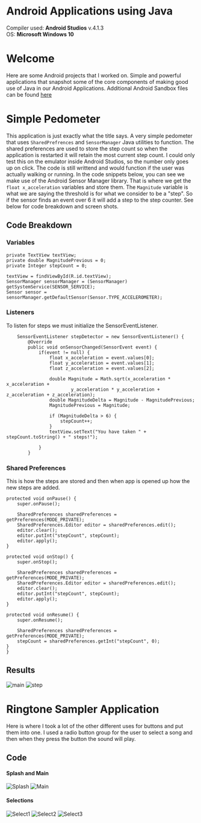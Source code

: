 # Android Applications using Java

Compiler used: **Android Studios** v.4.1.3 <br />
OS: **Microsoft Windows 10**

# Welcome 

Here are some Android projects that I worked on. Simple and powerful applications that snapshot some of the core components of making good use of Java in our Android Applications.
Additional Android Sandbox files can be found [here](https://github.com/aquaman48/Android-Apps)

# Simple Pedometer

This application is just exactly what the title says. A very simple pedometer that uses `SharedPrefrences` and `SensorManager` Java utilities to function. The shared preferences are used to store the step count so when the application is restarted it will retain the most current step count. I could only test this on the emulator inside Android Studios, so the number only goes up on click. The code is still writtend and would function if the user was actually walking or running. In the code snippets below, you can see we make use of the Android Sensor Manager library. That is where we get the `float x_acceleration` variables and store them. The `Magnitude` variable is what we are saying the threshold is for what we consider to be a "step". So if the sensor finds an event over 6 it will add a step to the step counter. See below for code breakdown and screen shots.  


## Code Breakdown

### Variables 

    private TextView textView;
    private double MagnitudePrevious = 0;
    private Integer stepCount = 0;
    
    textView = findViewById(R.id.textView);
    SensorManager sensorManager = (SensorManager) getSystemService(SENSOR_SERVICE);
    Sensor sensor = sensorManager.getDefaultSensor(Sensor.TYPE_ACCELEROMETER);
        
### Listeners
To listen for steps we must initialize the SensorEventListener. 

        SensorEventListener stepDetector = new SensorEventListener() {
            @Override
            public void onSensorChanged(SensorEvent event) {
                if(event != null) {
                    float x_acceleration = event.values[0];
                    float y_acceleration = event.values[1];
                    float z_acceleration = event.values[2];

                    double Magnitude = Math.sqrt(x_acceleration * x_acceleration +
                            y_acceleration * y_acceleration + z_acceleration + z_acceleration);
                    double MagnitudeDelta = Magnitude - MagnitudePrevious;
                    MagnitudePrevious = Magnitude;

                    if (MagnitudeDelta > 6) {
                        stepCount++;
                    }
                    textView.setText("You have taken " + stepCount.toString() + " steps!");

                }
            }

### Shared Preferences

This is how the steps are stored and then when app is opened up how the new steps are added. 

    protected void onPause() {
        super.onPause();

        SharedPreferences sharedPreferences = getPreferences(MODE_PRIVATE);
        SharedPreferences.Editor editor = sharedPreferences.edit();
        editor.clear();
        editor.putInt("stepCount", stepCount);
        editor.apply();
    }

    protected void onStop() {
        super.onStop();

        SharedPreferences sharedPreferences = getPreferences(MODE_PRIVATE);
        SharedPreferences.Editor editor = sharedPreferences.edit();
        editor.clear();
        editor.putInt("stepCount", stepCount);
        editor.apply();
    }

    protected void onResume() {
        super.onResume();

        SharedPreferences sharedPreferences = getPreferences(MODE_PRIVATE);
        stepCount = sharedPreferences.getInt("stepCount", 0);
    }
    }
    
 ## Results
 
 ![main](https://github.com/aquaman48/Projects/blob/main/Android/Screenshots/Simple_Pedometer_Main.png) ![step](https://github.com/aquaman48/Projects/blob/main/Android/Screenshots/Simple_Pedometer_Step.png)
 
 # Ringtone Sampler Application

Here is where I took a lot of the other different uses for buttons and put them into one. I used a radio button group for the user to select a song and then when they press the button the sound will play. 
 
## Code 

#### Splash and Main


![Splash](https://github.com/aquaman48/Android-Apps/blob/main/Screenshots/Ringtone-Sampler-App/Ringtone_Sampler_App_Splash%20.PNG) ![Main](https://github.com/aquaman48/Android-Apps/blob/main/Screenshots/Ringtone-Sampler-App/Ringtone_Sampler_App_Main.PNG)

#### Selections

![Select1](https://github.com/aquaman48/Android-Apps/blob/main/Screenshots/Ringtone-Sampler-App/Ringtone_Sampler_App_Happy.PNG) ![Select2](https://github.com/aquaman48/Android-Apps/blob/main/Screenshots/Ringtone-Sampler-App/Ringtone_Sampler_App_Crazy.PNG) ![Select3](https://github.com/aquaman48/Android-Apps/blob/main/Screenshots/Ringtone-Sampler-App/Ringtone_Sampler_App_Suga.PNG)

